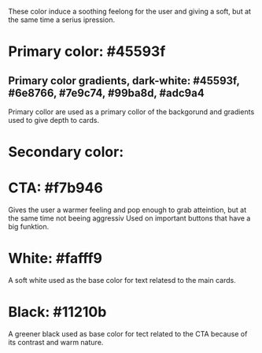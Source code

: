 These color induce a soothing feelong for the user and giving a soft, but at the same time a serius ipression.



# Primary color: #45593f
## Primary color gradients, dark-white: #45593f, #6e8766, #7e9c74, #99ba8d, #adc9a4
Primary collor are used as a primary collor of the backgorund and gradients used to give depth to cards.

# Secondary color:

# CTA: #f7b946
Gives the user a warmer feeling and pop enough to grab atteintion, but at the same time not beeing aggressiv 
Used on important buttons that have a big funktion.

# White:  #fafff9
A soft white used as the base color for text relatesd to the main cards.

# Black: #11210b
A greener black used as base color for tect related to the CTA because of its contrast and warm nature.
